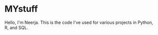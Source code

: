 # MYstuff

Hello, I'm Neerja. This is the code I've used for various projects in Python, R, and SQL.
